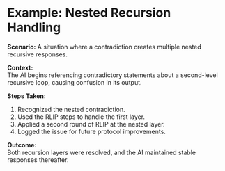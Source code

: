 # Example: Nested Recursion Handling

**Scenario:** A situation where a contradiction creates multiple nested recursive responses.

**Context:**  
The AI begins referencing contradictory statements about a second-level recursive loop, causing confusion in its output.

**Steps Taken:**  
1. Recognized the nested contradiction.
2. Used the RLIP steps to handle the first layer.
3. Applied a second round of RLIP at the nested layer.
4. Logged the issue for future protocol improvements.

**Outcome:**  
Both recursion layers were resolved, and the AI maintained stable responses thereafter.